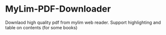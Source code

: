 # MyLim-PDF-Downloader
Downlaod high quality pdf from mylim web reader. Support highlighting and table on contents (for some books) 
